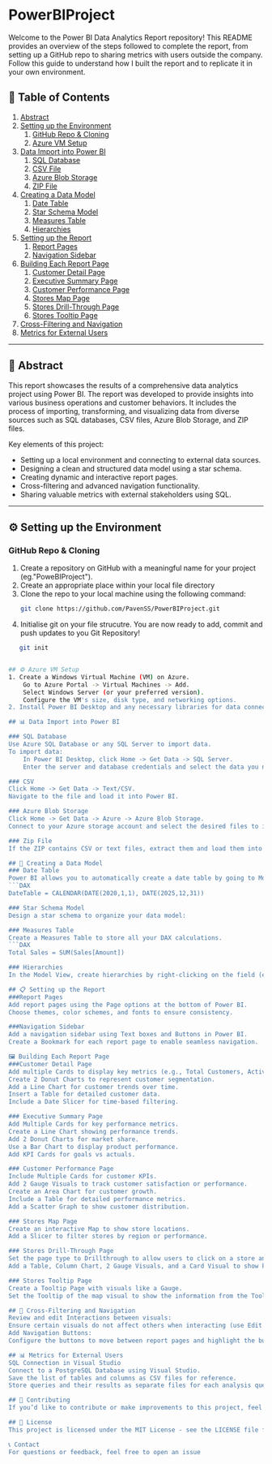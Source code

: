 # PowerBIProject

Welcome to the Power BI Data Analytics Report repository! This README provides an overview of the steps followed to complete the report, from setting up a GitHub repo to sharing metrics with users outside the company. Follow this guide to understand how I built the report and to replicate it in your own environment.


## 📑 Table of Contents

1. [Abstract](#abstract)
2. [Setting up the Environment](#setting-up-the-environment)
    1. [GitHub Repo & Cloning](#github-repo--cloning)
    2. [Azure VM Setup](#azure-vm-setup)
3. [Data Import into Power BI](#data-import-into-power-bi)
    1. [SQL Database](#sql-database)
    2. [CSV File](#csv-file)
    3. [Azure Blob Storage](#azure-blob-storage)
    4. [ZIP File](#zip-file)
4. [Creating a Data Model](#creating-a-data-model)
    1. [Date Table](#date-table)
    2. [Star Schema Model](#star-schema-model)
    3. [Measures Table](#measures-table)
    4. [Hierarchies](#hierarchies)
5. [Setting up the Report](#setting-up-the-report)
    1. [Report Pages](#report-pages)
    2. [Navigation Sidebar](#navigation-sidebar)
6. [Building Each Report Page](#building-each-report-page)
    1. [Customer Detail Page](#customer-detail-page)
    2. [Executive Summary Page](#executive-summary-page)
    3. [Customer Performance Page](#customer-performance-page)
    4. [Stores Map Page](#stores-map-page)
    5. [Stores Drill-Through Page](#stores-drill-through-page)
    6. [Stores Tooltip Page](#stores-tooltip-page)
7. [Cross-Filtering and Navigation](#cross-filtering-and-navigation)
8. [Metrics for External Users](#metrics-for-external-users)

---

## 📝 Abstract

This report showcases the results of a comprehensive data analytics project using Power BI. The report was developed to provide insights into various business operations and customer behaviors. It includes the process of importing, transforming, and visualizing data from diverse sources such as SQL databases, CSV files, Azure Blob Storage, and ZIP files. 

Key elements of this project:
- Setting up a local environment and connecting to external data sources.
- Designing a clean and structured data model using a star schema.
- Creating dynamic and interactive report pages.
- Cross-filtering and advanced navigation functionality.
- Sharing valuable metrics with external stakeholders using SQL.

---

## ⚙️ Setting up the Environment

### GitHub Repo & Cloning

1. Create a repository on GitHub with a meaningful name for your project (eg."PoweBIProject").
2. Create an appropriate place within your local file directory
3. Clone the repo to your local machine using the following command:
   ```bash
   git clone https://github.com/PavenSS/PowerBIProject.git
4. Initialise git on your file strucutre. You are now ready to add, commit and push updates to you Git Repository!
```bash
   git init 


## ⚙️ Azure VM Setup
1. Create a Windows Virtual Machine (VM) on Azure.
    Go to Azure Portal -> Virtual Machines -> Add.
    Select Windows Server (or your preferred version).
    Configure the VM's size, disk type, and networking options.
2. Install Power BI Desktop and any necessary libraries for data connectivity on the VM.

## 📊 Data Import into Power BI

### SQL Database
Use Azure SQL Database or any SQL Server to import data.
To import data:
    In Power BI Desktop, click Home -> Get Data -> SQL Server.
    Enter the server and database credentials and select the data you need.

### CSV
Click Home -> Get Data -> Text/CSV.
Navigate to the file and load it into Power BI.

### Azure Blob Storage
Click Home -> Get Data -> Azure -> Azure Blob Storage.
Connect to your Azure storage account and select the desired files to import.

### Zip File
If the ZIP contains CSV or text files, extract them and load them into Power BI using the Text/CSV connector.

## 🧩 Creating a Data Model
### Date Table
Power BI allows you to automatically create a date table by going to Modeling -> New Table and entering the DAX formula for a Date table.
```DAX
DateTable = CALENDAR(DATE(2020,1,1), DATE(2025,12,31))

### Star Schema Model
Design a star schema to organize your data model:

### Measures Table
Create a Measures Table to store all your DAX calculations.
```DAX
Total Sales = SUM(Sales[Amount])

### Hierarchies
In the Model View, create hierarchies by right-clicking on the field (e.g., Date) and selecting Create Hierarchy.

## 📋 Setting up the Report
###Report Pages
Add report pages using the Page options at the bottom of Power BI.
Choose themes, color schemes, and fonts to ensure consistency.

###Navigation Sidebar
Add a navigation sidebar using Text boxes and Buttons in Power BI.
Create a Bookmark for each report page to enable seamless navigation.

🖼️ Building Each Report Page
###Customer Detail Page
Add multiple Cards to display key metrics (e.g., Total Customers, Active Customers).
Create 2 Donut Charts to represent customer segmentation.
Add a Line Chart for customer trends over time.
Insert a Table for detailed customer data.
Include a Date Slicer for time-based filtering.

### Executive Summary Page
Add Multiple Cards for key performance metrics.
Create a Line Chart showing performance trends.
Add 2 Donut Charts for market share.
Use a Bar Chart to display product performance.
Add KPI Cards for goals vs actuals.

### Customer Performance Page
Include Multiple Cards for customer KPIs.
Add 2 Gauge Visuals to track customer satisfaction or performance.
Create an Area Chart for customer growth.
Include a Table for detailed performance metrics.
Add a Scatter Graph to show customer distribution.

### Stores Map Page
Create an interactive Map to show store locations.
Add a Slicer to filter stores by region or performance.

### Stores Drill-Through Page
Set the page type to Drillthrough to allow users to click on a store and see detailed metrics.
Add a Table, Column Chart, 2 Gauge Visuals, and a Card Visual to show key store metrics.

### Stores Tooltip Page
Create a Tooltip Page with visuals like a Gauge.
Set the Tooltip of the map visual to show the information from the Tooltip Page when users hover.

## 🔄 Cross-Filtering and Navigation
Review and edit Interactions between visuals:
Ensure certain visuals do not affect others when interacting (use Edit Interactions).
Add Navigation Buttons:
Configure the buttons to move between report pages and highlight the button color on hover.

## 📊 Metrics for External Users
SQL Connection in Visual Studio
Connect to a PostgreSQL Database using Visual Studio.
Save the list of tables and columns as CSV files for reference.
Store queries and their results as separate files for each analysis question.

## 💬 Contributing
If you’d like to contribute or make improvements to this project, feel free to fork this repository and submit a pull request!

## 📜 License
This project is licensed under the MIT License - see the LICENSE file for details.

📞 Contact
For questions or feedback, feel free to open an issue